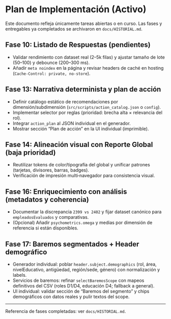 # Plan de Implementación (Activo)

Este documento refleja únicamente tareas abiertas o en curso. Las fases y entregables ya completados se archivaron en `docs/HISTORIAL.md`.

## Fase 10: Listado de Respuestas (pendientes)

- Validar rendimiento con dataset real (2–5k filas) y ajustar tamaño de lote (50–100) y debounce (200–300 ms).
- Añadir `meta noindex` en la página y revisar headers de caché en hosting (`Cache-Control: private, no-store`).

## Fase 13: Narrativa determinista y plan de acción

- Definir catálogo estático de recomendaciones por dimensión/subdimensión (`src/scripts/action_catalog.json` o `config`).
- Implementar selector por reglas (prioridad: brecha alta × relevancia del rol).
- Integrar `action_plan` al JSON individual en el generador.
- Mostrar sección “Plan de acción” en la UI individual (imprimible).

## Fase 14: Alineación visual con Reporte Global (baja prioridad)

- Reutilizar tokens de color/tipografía del global y unificar patrones (tarjetas, divisores, barras, badges).
- Verificación de impresión multi‑navegador para consistencia visual.

## Fase 16: Enriquecimiento con análisis (metadatos y coherencia)

- Documentar la discrepancia `2399 vs 2402` y fijar dataset canónico para `empleadosEvaluados` y comparativas.
- (Opcional) Añadir `psychometrics.omega` y medias por dimensión de referencia si están disponibles.

## Fase 17: Baremos segmentados + Header demográfico

- Generador individual: poblar `header.subject.demographics` (rol, área, nivelEducativo, antigüedad, región/sede, género) con normalización y labels.
- Servicios de baremos: refinar `selectBaremosScope` con mapeos definitivos del CSV (roles D1/D4, educación D4; fallback a general).
- UI individual: validar sección de “Baremos del segmento” y chips demográficos con datos reales y pulir textos del scope.

---

Referencia de fases completadas: ver `docs/HISTORIAL.md`.

